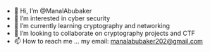 - 👋 Hi, I’m @ManalAbubaker
- 👀 I’m interested in cyber security 
- 🌱 I’m currently learning cryptography and networking
- 💞️ I’m looking to collaborate on cryptography projects and CTF
- 📫 How to reach me ... my email: manalabubaker202@gmail.com


